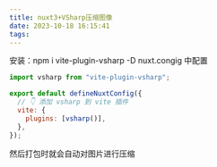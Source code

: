 ```yaml
---
title: nuxt3+VSharp压缩图像
date: 2023-10-18 16:15:41
tags:
---
```


安装：npm i vite-plugin-vsharp -D
nuxt.congig 中配置

```js
import vsharp from "vite-plugin-vsharp";

export default defineNuxtConfig({
  // 👇 添加 vsharp 到 vite 插件
  vite: {
    plugins: [vsharp()],
  },
});
```

然后打包时就会自动对图片进行压缩
